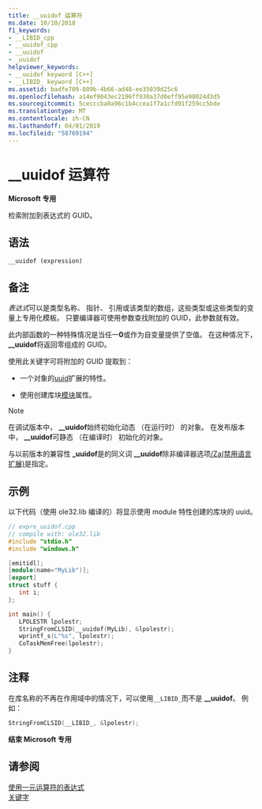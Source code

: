 ```yaml
---
title: __uuidof 运算符
ms.date: 10/10/2018
f1_keywords:
- __LIBID_cpp
- __uuidof_cpp
- __uuidof
- _uuidof
helpviewer_keywords:
- __uuidof keyword [C++]
- __LIBID_ keyword [C++]
ms.assetid: badfe709-809b-4b66-ad48-ee35039d25c6
ms.openlocfilehash: a14ef9043ec2196ff930a37d0eff95e90024d3d5
ms.sourcegitcommit: 5cecccba0a96c1b4ccea1f7a1cfd91f259cc5bde
ms.translationtype: MT
ms.contentlocale: zh-CN
ms.lasthandoff: 04/01/2019
ms.locfileid: "58769194"
---
```

# <a name="uuidof-operator"></a>__uuidof 运算符

**Microsoft 专用**

检索附加到表达式的 GUID。

## <a name="syntax"></a>语法

```
__uuidof (expression)
```

## <a name="remarks"></a>备注

*表达式*可以是类型名称、 指针、 引用或该类型的数组，这些类型或这些类型的变量上专用化模板。 只要编译器可使用参数查找附加的 GUID，此参数就有效。

此内部函数的一种特殊情况是当任一**0**或作为自变量提供了空值。 在这种情况下， **__uuidof**将返回零组成的 GUID。

使用此关键字可将附加的 GUID 提取到：

- 一个对象的[uuid](../cpp/uuid-cpp.md)扩展的特性。

- 使用创建库块[模块](../windows/attributes/module-cpp.md)属性。

> [!NOTE]
> 在调试版本中， **__uuidof**始终初始化动态 （在运行时） 的对象。 在发布版本中， **__uuidof**可静态 （在编译时） 初始化的对象。

与以前版本的兼容性 **_uuidof**是的同义词 **__uuidof**除非编译器选项[/Za\(禁用语言扩展)](../build/reference/za-ze-disable-language-extensions.md)是指定。

## <a name="example"></a>示例

以下代码（使用 ole32.lib 编译的）将显示使用 module 特性创建的库块的 uuid。

```cpp
// expre_uuidof.cpp
// compile with: ole32.lib
#include "stdio.h"
#include "windows.h"

[emitidl];
[module(name="MyLib")];
[export]
struct stuff {
   int i;
};

int main() {
   LPOLESTR lpolestr;
   StringFromCLSID(__uuidof(MyLib), &lpolestr);
   wprintf_s(L"%s", lpolestr);
   CoTaskMemFree(lpolestr);
}
```

## <a name="comments"></a>注释

在库名称的不再在作用域中的情况下，可以使用`__LIBID_`而不是 **__uuidof**。 例如：

```cpp
StringFromCLSID(__LIBID_, &lpolestr);
```

**结束 Microsoft 专用**

## <a name="see-also"></a>请参阅

[使用一元运算符的表达式](../cpp/expressions-with-unary-operators.md)<br/>
[关键字](../cpp/keywords-cpp.md)